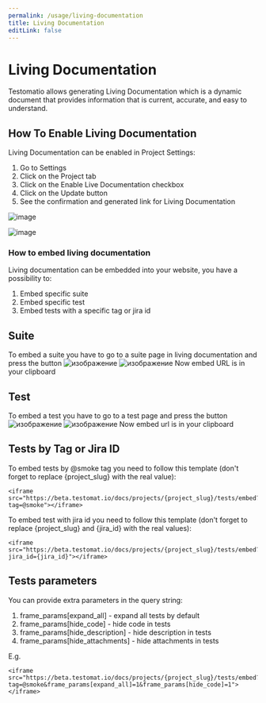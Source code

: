 ```yaml
---
permalink: /usage/living-documentation
title: Living Documentation
editLink: false
---
```


# Living Documentation

Testomatio allows generating Living Documentation which is a dynamic document that provides information that is current, accurate, and easy to understand.

## How To Enable Living Documentation

Living Documentation can be enabled in Project Settings:

1. Go to Settings
2. Click on the Project tab
3. Click on the Enable Live Documentation checkbox
4. Click on the Update button
5. See the confirmation and generated link for Living Documentation

![image](https://user-images.githubusercontent.com/77803888/126028691-257eb2a2-c8c2-43af-8cb4-260afecf6ea9.png)

![image](https://user-images.githubusercontent.com/77803888/126028734-59df8280-2224-405f-960c-6a5de4a4b7d9.png)

### How to embed living documentation
Living documentation can be embedded into your website, you have a possibility to:
1. Embed specific suite
2. Embed specific test
3. Embed tests with a specific tag or jira id

## Suite

To embed a suite you have to go to a suite page in living documentation and press the button
![изображение](https://user-images.githubusercontent.com/23012652/126430924-638d2024-24a5-4e4b-bd8c-7643cbe75a7f.png)
![изображение](https://user-images.githubusercontent.com/23012652/126430962-a9691684-0f19-4e35-bbf4-cc935182ab7e.png)
Now embed URL is in your clipboard

## Test

To embed a test you have to go to a test page and press the button
![изображение](https://user-images.githubusercontent.com/23012652/126431106-f74c837a-1294-469f-ad3c-0f7647790102.png)
![изображение](https://user-images.githubusercontent.com/23012652/126431136-c366780f-42e9-462e-a1fd-4f40ac03bfa9.png)
Now embed url is in your clipboard

## Tests by Tag or Jira ID

To embed tests by @smoke tag you need to follow this template (don't forget to replace {project_slug} with the real value):

```
<iframe src="https://beta.testomat.io/docs/projects/{project_slug}/tests/embed?tag=@smoke"></iframe>
```

To embed test with jira id you need to follow this template (don't forget to replace {project_slug} and {jira_id} with the real values):

```
<iframe src="https://beta.testomat.io/docs/projects/{project_slug}/tests/embed?jira_id={jira_id}"></iframe>
```

## Tests parameters
You can provide extra parameters in the query string:

1. frame_params[expand_all] - expand all tests by default
2. frame_params[hide_code] - hide code in tests
3. frame_params[hide_description] - hide description in tests
4. frame_params[hide_attachments] - hide attachments in tests

E.g. 

```
<iframe src="https://beta.testomat.io/docs/projects/{project_slug}/tests/embed?tag=@smoke&frame_params[expand_all]=1&frame_params[hide_code]=1"></iframe>
```